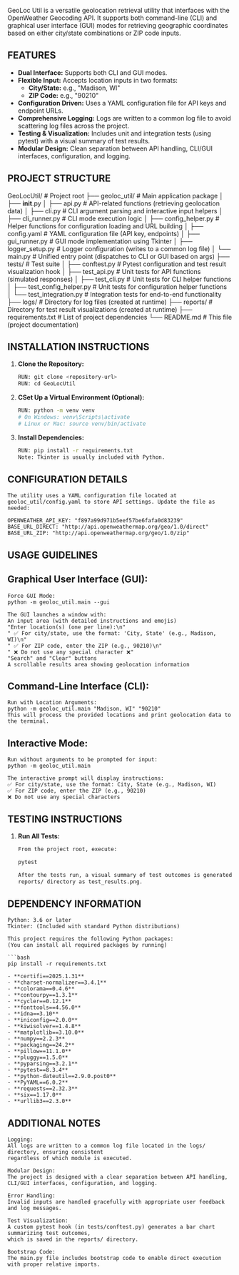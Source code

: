 GeoLoc Util is a versatile geolocation retrieval utility that interfaces with the OpenWeather Geocoding API. 
It supports both command-line (CLI) and graphical user interface (GUI) modes for retrieving geographic 
coordinates based on either city/state combinations or ZIP code inputs.


## FEATURES ##

- **Dual Interface:** Supports both CLI and GUI modes.
- **Flexible Input:** Accepts location inputs in two formats:
  - **City/State:** e.g., "Madison, WI"
  - **ZIP Code:** e.g., "90210"
- **Configuration Driven:** Uses a YAML configuration file for API keys and endpoint URLs.
- **Comprehensive Logging:** Logs are written to a common log file to avoid scattering log files across the project.
- **Testing & Visualization:** Includes unit and integration tests (using pytest) with a visual summary of test results.
- **Modular Design:** Clean separation between API handling, CLI/GUI interfaces, configuration, and logging.


## PROJECT STRUCTURE ##

GeoLocUtil/                # Project root
├── geoloc_util/           # Main application package
│   ├── __init__.py
│   ├── api.py             # API-related functions (retrieving geolocation data)
│   ├── cli.py             # CLI argument parsing and interactive input helpers
│   ├── cli_runner.py      # CLI mode execution logic
│   ├── config_helper.py   # Helper functions for configuration loading and URL building
│   ├── config.yaml        # YAML configuration file (API key, endpoints)
│   ├── gui_runner.py      # GUI mode implementation using Tkinter
│   ├── logger_setup.py    # Logger configuration (writes to a common log file)
│   └── main.py            # Unified entry point (dispatches to CLI or GUI based on args)
├── tests/                 # Test suite
│   ├── conftest.py        # Pytest configuration and test result visualization hook
│   ├── test_api.py        # Unit tests for API functions (simulated responses)
│   ├── test_cli.py        # Unit tests for CLI helper functions
│   ├── test_config_helper.py  # Unit tests for configuration helper functions
│   └── test_integration.py    # Integration tests for end-to-end functionality
├── logs/                  # Directory for log files (created at runtime)
├── reports/               # Directory for test result visualizations (created at runtime)
├── requirements.txt       # List of project dependencies
└── README.md              # This file (project documentation)



## INSTALLATION INSTRUCTIONS ##

1. **Clone the Repository:**

   ```bash
   RUN: git clone <repository-url>
   RUN: cd GeoLocUtil

2. **CSet Up a Virtual Environment (Optional):**

    ```bash
    RUN: python -m venv venv
    # On Windows: venv\Scripts\activate
    # Linux or Mac: source venv/bin/activate    

3. **Install Dependencies:**
    
    ```bash
    RUN: pip install -r requirements.txt
    Note: Tkinter is usually included with Python.

## CONFIGURATION DETAILS ##

    The utility uses a YAML configuration file located at 
    geoloc_util/config.yaml to store API settings. Update the file as needed:
    
    OPENWEATHER_API_KEY: "f897a99d971b5eef57be6fafa0d83239"
    BASE_URL_DIRECT: "http://api.openweathermap.org/geo/1.0/direct"
    BASE_URL_ZIP: "http://api.openweathermap.org/geo/1.0/zip"

## USAGE GUIDELINES ##

## Graphical User Interface (GUI):
    
    Force GUI Mode:
    python -m geoloc_util.main --gui
    
    The GUI launches a window with:
    An input area (with detailed instructions and emojis)
    "Enter location(s) (one per line):\n"
    " ✅ For city/state, use the format: 'City, State' (e.g., Madison, WI)\n"
    " ✅ For ZIP code, enter the ZIP (e.g., 90210)\n"
    " ❌ Do not use any special character ❌"
    "Search" and "Clear" buttons
    A scrollable results area showing geolocation information

## Command-Line Interface (CLI):

    Run with Location Arguments:
    python -m geoloc_util.main "Madison, WI" "90210"
    This will process the provided locations and print geolocation data to the terminal.

## Interactive Mode:

    Run without arguments to be prompted for input:
    python -m geoloc_util.main

    The interactive prompt will display instructions:
    ✅ For city/state, use the format: City, State (e.g., Madison, WI)
    ✅ For ZIP code, enter the ZIP (e.g., 90210)
    ❌ Do not use any special characters

## TESTING INSTRUCTIONS ##

1. **Run All Tests:**
    
    ```bash
    From the project root, execute:

    pytest
    
    After the tests run, a visual summary of test outcomes is generated and saved in the 
    reports/ directory as test_results.png.


## DEPENDENCY INFORMATION ##

    Python: 3.6 or later
    Tkinter: (Included with standard Python distributions)

    This project requires the following Python packages:
    (You can install all required packages by running)
    
    ```bash
    pip install -r requirements.txt

    - **certifi==2025.1.31**
    - **charset-normalizer==3.4.1**
    - **colorama==0.4.6**
    - **contourpy==1.3.1**
    - **cycler==0.12.1**
    - **fonttools==4.56.0**
    - **idna==3.10**
    - **iniconfig==2.0.0**
    - **kiwisolver==1.4.8**
    - **matplotlib==3.10.0**
    - **numpy==2.2.3**
    - **packaging==24.2**
    - **pillow==11.1.0**
    - **pluggy==1.5.0**
    - **pyparsing==3.2.1**
    - **pytest==8.3.4**
    - **python-dateutil==2.9.0.post0**
    - **PyYAML==6.0.2**
    - **requests==2.32.3**
    - **six==1.17.0**
    - **urllib3==2.3.0**

## ADDITIONAL NOTES ##

    Logging:
    All logs are written to a common log file located in the logs/ directory, ensuring consistent 
    regardless of which module is executed.
    
    Modular Design:
    The project is designed with a clear separation between API handling, 
    CLI/GUI interfaces, configuration, and logging.
    
    Error Handling:
    Invalid inputs are handled gracefully with appropriate user feedback and log messages.
    
    Test Visualization:
    A custom pytest hook (in tests/conftest.py) generates a bar chart summarizing test outcomes, 
    which is saved in the reports/ directory.
    
    Bootstrap Code:
    The main.py file includes bootstrap code to enable direct execution with proper relative imports.



